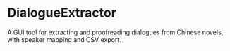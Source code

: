 # DialogueExtractor
A GUI tool for extracting and proofreading dialogues from Chinese novels, with speaker mapping and CSV export.
